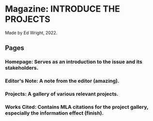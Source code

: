 # Magazine: INTRODUCE THE PROJECTS
Made by Ed Wright, 2022.

## Pages

  ### Homepage: Serves as an introduction to the issue and its stakeholders.
  ### Editor's Note: A note from the editor (amazing).
  ### Projects: A gallery of various relevant projects.
  ### Works Cited: Contains MLA citations for the project gallery, especially the information effect (finish).
